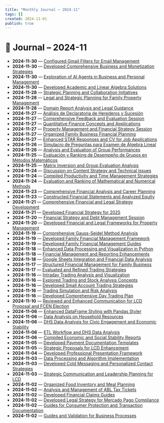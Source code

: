 ```yaml
---
title: "Monthly Journal – 2024-11"
tags: []
created: 2024-11-01
publish: true
---
```


# 📅 Journal – 2024-11

- **2024-11-30** — [Configured Gmail Filters for Email Management](../Automation/2024-11-30_Configured_Gmail_Filters_for_Email_Management.md)
- **2024-11-30** — [Developed Comprehensive Business and Monetization Strategies](../Business/2024-11-30_Developed_Comprehensive_Business_and_Monetization_.md)
- **2024-11-30** — [Exploration of AI Agents in Business and Personal Management](../Business/2024-11-30_Exploration_of_AI_Agents_in_Business_and_Personal_.md)
- **2024-11-30** — [Developed Academic and Linear Algebra Solutions](../Teaching/2024-11-30_Developed_Academic_and_Linear_Algebra_Solutions.md)
- **2024-11-28** — [Strategic Planning and Collaboration Initiatives](../Business/2024-11-28_Strategic_Planning_and_Collaboration_Initiatives.md)
- **2024-11-28** — [Legal and Strategic Planning for Family Property Management](../Business/2024-11-28_Legal_and_Strategic_Planning_for_Family_Property_M.md)
- **2024-11-28** — [Domain Report Analysis and Legal Guidance](../Business/2024-11-28_Domain_Report_Analysis_and_Legal_Guidance.md)
- **2024-11-27** — [Análisis de Declaratoria de Herederos y Sucesión](../Business/2024-11-27_Análisis_de_Declaratoria_de_Herederos_y_Sucesión.md)
- **2024-11-27** — [Comprehensive Feedback and Evaluation Session](../Teaching/2024-11-27_Comprehensive_Feedback_and_Evaluation_Session.md)
- **2024-11-27** — [Quantitative Finance Concepts and Applications](../Business/2024-11-27_Quantitative_Finance_Concepts_and_Applications.md)
- **2024-11-27** — [Property Management and Financial Strategy Session](../Business/2024-11-27_Property_Management_and_Financial_Strategy_Session.md)
- **2024-11-27** — [Organized Family Business Financial Planning](../Business/2024-11-27_Organized_Family_Business_Financial_Planning.md)
- **2024-11-27** — [Enhanced STAR Responses and CV for Job Applications](../Business/2024-11-27_Enhanced_STAR_Responses_and_CV_for_Job_Application.md)
- **2024-11-26** — [Simulacro de Preguntas para Examen de Álgebra Lineal](../Teaching/2024-11-26_Simulacro_de_Preguntas_para_Examen_de_Álgebra_Line.md)
- **2024-11-26** — [Analysis and Evaluation of Group Performances](../Teaching/2024-11-26_Analysis_and_Evaluation_of_Group_Performances.md)
- **2024-11-25** — [Evaluación y Ranking de Desempeño de Grupos en Métodos Matemáticos](../Teaching/2024-11-25_Evaluación_y_Ranking_de_Desempeño_de_Grupos_en_Mét.md)
- **2024-11-25** — [Matrix Inversion and Group Evaluation Analysis](../Teaching/2024-11-25_Matrix_Inversion_and_Group_Evaluation_Analysis.md)
- **2024-11-24** — [Discussion on Content Strategy and Technical Issues](../Business/2024-11-24_Discussion_on_Content_Strategy_and_Technical_Issue.md)
- **2024-11-24** — [Compiled Productivity and Time Management Strategies](../Business/2024-11-24_Compiled_Productivity_and_Time_Management_Strategi.md)
- **2024-11-24** — [Evaluation and Ranking of Mathematical and Numerical Methods](../Teaching/2024-11-24_Evaluation_and_Ranking_of_Mathematical_and_Numeric.md)
- **2024-11-23** — [Comprehensive Financial Analysis and Career Planning](../Business/2024-11-23_Comprehensive_Financial_Analysis_and_Career_Planni.md)
- **2024-11-23** — [Constructed Financial Statements and Analyzed Equity](../Business/2024-11-23_Constructed_Financial_Statements_and_Analyzed_Equi.md)
- **2024-11-21** — [Comprehensive Financial and Legal Strategy Development](../Business/2024-11-21_Comprehensive_Financial_and_Legal_Strategy_Develop.md)
- **2024-11-21** — [Developed Financial Strategy for 2025](../Business/2024-11-21_Developed_Financial_Strategy_for_2025.md)
- **2024-11-20** — [Financial Strategy and Debt Management Session](../Business/2024-11-20_Financial_Strategy_and_Debt_Management_Session.md)
- **2024-11-20** — [Developed Financial and Legal Frameworks for Property Management](../Business/2024-11-20_Developed_Financial_and_Legal_Frameworks_for_Prope.md)
- **2024-11-19** — [Comprehensive Gauss-Seidel Method Analysis](../Dev/2024-11-19_Comprehensive_Gauss-Seidel_Method_Analysis.md)
- **2024-11-19** — [Developed Family Financial Management Framework](../Business/2024-11-19_Developed_Family_Financial_Management_Framework.md)
- **2024-11-19** — [Developed Family Financial Management Guides](../Business/2024-11-19_Developed_Family_Financial_Management_Guides.md)
- **2024-11-18** — [Enhanced Data Processing and Visualization in Python](../Dev/2024-11-18_Enhanced_Data_Processing_and_Visualization_in_Pyth.md)
- **2024-11-18** — [Financial Management and Reporting Enhancements](../Business/2024-11-18_Financial_Management_and_Reporting_Enhancements.md)
- **2024-11-18** — [Google Sheets Integration and Financial Data Analysis](../Dev/2024-11-18_Google_Sheets_Integration_and_Financial_Data_Analy.md)
- **2024-11-17** — [Structured Financial Management for Family Business](../Business/2024-11-17_Structured_Financial_Management_for_Family_Busines.md)
- **2024-11-17** — [Evaluated and Refined Trading Strategies](../Business/2024-11-17_Evaluated_and_Refined_Trading_Strategies.md)
- **2024-11-16** — [Intraday Trading Analysis and Visualization](../Dev/2024-11-16_Intraday_Trading_Analysis_and_Visualization.md)
- **2024-11-16** — [Explored Trading and Stock Analysis Concepts](../Business/2024-11-16_Explored_Trading_and_Stock_Analysis_Concepts.md)
- **2024-11-16** — [Developed Small Account Trading Strategies](../Business/2024-11-16_Developed_Small_Account_Trading_Strategies.md)
- **2024-11-16** — [Trading Simulation and Risk Analysis](../Dev/2024-11-16_Trading_Simulation_and_Risk_Analysis.md)
- **2024-11-16** — [Developed Comprehensive Day Trading Plan](../Business/2024-11-16_Developed_Comprehensive_Day_Trading_Plan.md)
- **2024-11-10** — [Reviewed and Enhanced Communication for LCD Proposal and FCEN Election](../Teaching/2024-11-10_Reviewed_and_Enhanced_Communication_for_LCD_Propos.md)
- **2024-11-06** — [Enhanced DataFrame Styling with Pandas Styler](../Dev/2024-11-06_Enhanced_DataFrame_Styling_with_Pandas_Styler.md)
- **2024-11-06** — [Data Analysis on Household Resources](../Dev/2024-11-06_Data_Analysis_on_Household_Resources.md)
- **2024-11-06** — [DHS Data Analysis for Civic Engagement and Economic Stability](../Dev/2024-11-06_DHS_Data_Analysis_for_Civic_Engagement_and_Economi.md)
- **2024-11-06** — [ETL Workflow and DHS Data Analysis](../Dev/2024-11-06_ETL_Workflow_and_DHS_Data_Analysis.md)
- **2024-11-06** — [Compiled Economic and Social Stability Reports](../Business/2024-11-06_Compiled_Economic_and_Social_Stability_Reports.md)
- **2024-11-05** — [Developed Payment Documentation Templates](../Business/2024-11-05_Developed_Payment_Documentation_Templates.md)
- **2024-11-05** — [Strategic Proposals for LCD Enhancement](../Business/2024-11-05_Strategic_Proposals_for_LCD_Enhancement.md)
- **2024-11-04** — [Developed Professional Presentation Framework](../Business/2024-11-04_Developed_Professional_Presentation_Framework.md)
- **2024-11-03** — [Data Processing and Algorithm Implementation](../Dev/2024-11-03_Data_Processing_and_Algorithm_Implementation.md)
- **2024-11-03** — [Developed Cold Messaging and Personalized Contact Strategies](../Business/2024-11-03_Developed_Cold_Messaging_and_Personalized_Contact_.md)
- **2024-11-03** — [Strategic Communication and Leadership Planning for LCD](../Business/2024-11-03_Strategic_Communication_and_Leadership_Planning_fo.md)
- **2024-11-02** — [Organized Food Inventory and Meal Planning](../Business/2024-11-02_Organized_Food_Inventory_and_Meal_Planning.md)
- **2024-11-02** — [Analysis and Management of ABL Tax Tickets](../Business/2024-11-02_Analysis_and_Management_of_ABL_Tax_Tickets.md)
- **2024-11-02** — [Developed Financial Claims Guides](../Business/2024-11-02_Developed_Financial_Claims_Guides.md)
- **2024-11-02** — [Developed Legal Strategy for Mercado Pago Compliance](../Business/2024-11-02_Developed_Legal_Strategy_for_Mercado_Pago_Complian.md)
- **2024-11-02** — [Guides for Consumer Protection and Transaction Documentation](../Business/2024-11-02_Guides_for_Consumer_Protection_and_Transaction_Doc.md)
- **2024-11-02** — [Guides and Validation for Business Processes](../Business/2024-11-02_Guides_and_Validation_for_Business_Processes.md)